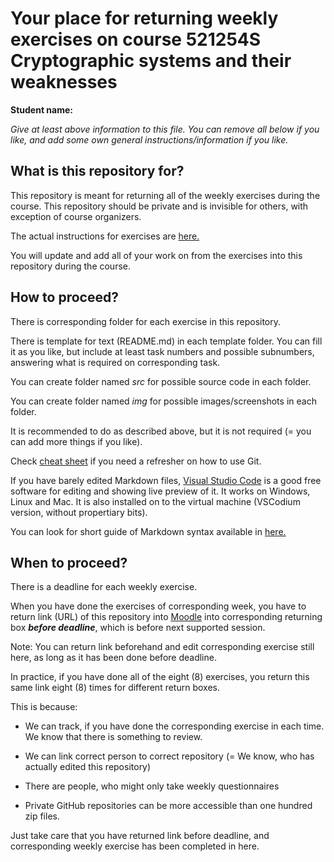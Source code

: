 # Your place for returning weekly exercises on course 521254S Cryptographic systems and their weaknesses 

**Student name:** 

*Give at least above information to this file. You can remove all below if you like, and add some own general instructions/information if you like.*


## What is this repository for?

This repository is meant for returning all of the weekly exercises during the course. This repository should be private and is invisible for others, with exception of course organizers.

The actual instructions for exercises are [here.](https://github.com/ouspg/CryptoCourse)

You will update and add all of your work on from the exercises into this repository during the course.


## How to proceed?

There is corresponding folder for each exercise in this repository.

There is template for text (README.md) in each template folder. You can fill it as you like, but include at least task numbers and possible subnumbers, answering what is required on corresponding task.

You can create folder named *src* for possible source code in each folder.

You can create folder named *img* for possible images/screenshots in each folder.

It is recommended to do as described above, but it is not required (= you can add more things if you like).


Check [cheat sheet](https://github.github.com/training-kit/downloads/github-git-cheat-sheet.pdf) if you need a refresher on how to use Git. 

If you have barely edited Markdown files, [Visual Studio Code](https://code.visualstudio.com/) is a good free software for editing and showing live preview of it. It works on Windows, Linux and Mac. It is also installed on to the virtual machine (VSCodium version, without propertiary bits).

You can look for short guide of Markdown syntax available in [here.](https://guides.github.com/features/mastering-markdown/)

## When to proceed?

There is a deadline for each weekly exercise.

When you have done the exercises of corresponding week, you have to return link (URL) of this repository into [Moodle](https://moodle.oulu.fi) into corresponding returning box ***before deadline***, which is before next supported session.

Note: You can return link beforehand and edit corresponding exercise still here, as long as it has been done before deadline.

In practice, if you have done all of the eight (8) exercises, you return this same link eight (8) times for different return boxes.

This is because:

 * We can track, if you have done the corresponding exercise in each time. We know that there is something to review.

 * We can link correct person to correct repository (= We know, who has actually edited this repository)

 * There are people, who might only take weekly questionnaires

 * Private GitHub repositories can be more accessible than one hundred zip files.

 Just take care that you have returned link before deadline, and corresponding weekly exercise has been completed in here.
